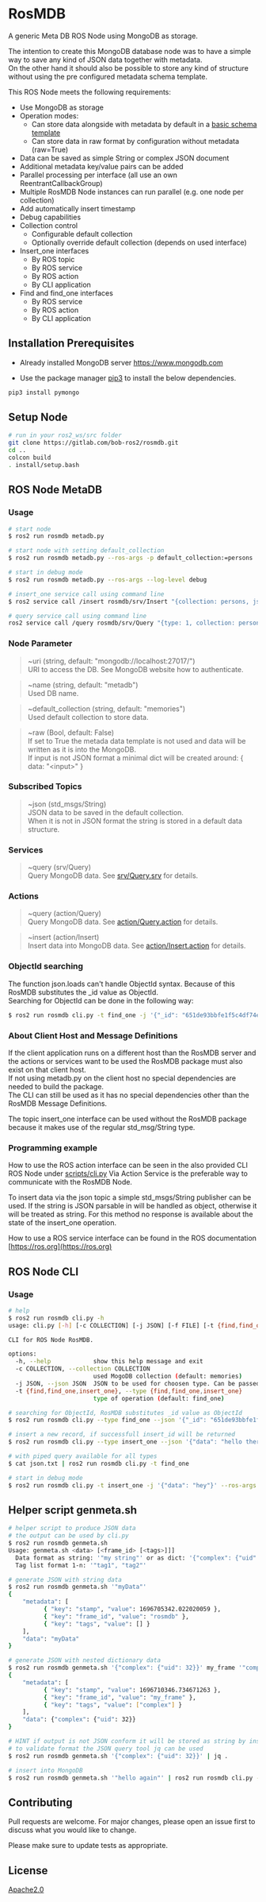 # RosMDB
A generic Meta DB ROS Node using MongoDB as storage.

The intention to create this MongoDB database node was to have a simple way to 
save any kind of JSON data together with metadata.\
On the other hand it should also be possible to store any kind of structure 
without using the pre configured metadata schema template.

This ROS Node meets the following requirements:
- Use MongoDB as storage
- Operation modes:
  - Can store data alongside with metadata by default in a [basic schema template](#helper-script-genmetash)
  - Can store data in raw format by configuration without metadata (raw=True)
- Data can be saved as simple String or complex JSON document
- Additional metadata key\/value pairs can be added
- Parallel processing per interface (all use an own ReentrantCallbackGroup)
- Multiple RosMDB Node instances can run parallel (e.g. one node per collection)
- Add automatically insert timestamp
- Debug capabilities
- Collection control
  - Configurable default collection
  - Optionally override default collection (depends on used interface)
- Insert_one interfaces
  - By ROS topic
  - By ROS service
  - By ROS action
  - By CLI application
- Find and find_one interfaces
  - By ROS service
  - By ROS action
  - By CLI application

## Installation Prerequisites

- Already installed MongoDB server https://www.mongodb.com

- Use the package manager [pip3](https://pip.pypa.io/en/stable/) 
to install the below dependencies.

```bash
pip3 install pymongo
```

## Setup Node ##

```bash
# run in your ros2_ws/src folder
git clone https://gitlab.com/bob-ros2/rosmdb.git
cd ..
colcon build
. install/setup.bash
```

## ROS Node MetaDB

### Usage
```bash
# start node
$ ros2 run rosmdb metadb.py

# start node with setting default_collection
$ ros2 run rosmdb metadb.py --ros-args -p default_collection:=persons

# start in debug mode
$ ros2 run rosmdb metadb.py --ros-args --log-level debug

# insert_one service call using command line
$ ros2 service call /insert rosmdb/srv/Insert "{collection: persons, json: '{\"data\":\"pete\"}'}"

# query service call using command line
ros2 service call /query rosmdb/srv/Query "{type: 1, collection: persons, query: '{\"_id\":\"65228c4a9244d375f83788cb\"}'}"
```
### Node Parameter

> ~uri (string, default: "mongodb://localhost:27017/")\
URI to access the DB. See MongoDB website how to authenticate.

> ~name (string, default: "metadb")\
Used DB name.

> ~default_collection (string, default: "memories")\
Used default collection to store data.

> ~raw (Bool, default: False)\
If set to True the metada data template is not used and data will be written 
as it is into the MongoDB.\
If input is not JSON format a minimal dict will be created around: { data: "\<input\>" }

### Subscribed Topics

> ~json (std_msgs/String)\
JSON data to be saved in the default collection.\
When it is not in JSON format 
the string is stored in a default data structure.

### Services

> ~query (srv/Query)\
Query MongoDB data. See [srv/Query.srv](srv/Query.srv) for details.

### Actions

> ~query (action/Query)\
Query MongoDB data. See [action/Query.action](action/Query.action) for details.

> ~insert  (action/Insert)\
Insert data into MongoDB data. 
See [action/Insert.action](action/Insert.action) for details.

### ObjectId searching

The function json.loads can't handle ObjectId syntax. Because of this RosMDB 
substitutes the _id value as ObjectId.\
Searching for ObjectId can be done in the following way:
```bash
$ ros2 run rosmdb cli.py -t find_one -j '{"_id": "651de93bbfe1f5c4df74e77a"}'
```

### About Client Host and Message Definitions

If the client application runs on a different host than the RosMDB server and the actions 
or services want to be used the RosMDB package must also exist on that client host.\
If not using metadb.py on the client host no special dependencies are needed to 
build the package.\
The CLI can still be used as it has no special dependencies other than the 
RosMDB Message Definitions.

The topic insert_one interface can be used without the RosMDB package because it makes use 
of the regular std_msg/String type.

### Programming example

How to use the ROS action interface can be seen in the also provided CLI ROS 
Node under [scripts/cli.py](scripts/cli.py)
Via Action Service is the preferable way to communicate with the RosMDB Node.

To insert data via the json topic a simple std_msgs/String publisher can be used. 
If the string is JSON parsable in will be handled as object, otherwise it will 
be treated as string. 
For this method no response is available about the state of the insert_one operation.

How to use a ROS service interface can be found in the ROS documentation [https://ros.org](https://ros.org)


## ROS Node CLI

### Usage

```bash
# help
$ ros2 run rosmdb cli.py -h
usage: cli.py [-h] [-c COLLECTION] [-j JSON] [-f FILE] [-t {find,find_one,insert_one}]

CLI for ROS Node RosMDB.

options:
  -h, --help            show this help message and exit
  -c COLLECTION, --collection COLLECTION
                        used MogoDB collection (default: memories)
  -j JSON, --json JSON  JSON to be used for choosen type. Can be passed via stdin. (default: )
  -t {find,find_one,insert_one}, --type {find,find_one,insert_one}
                        type of operation (default: find_one)

# searching for ObjectId, RosMDB substitutes _id value as ObjectId
$ ros2 run rosmdb cli.py --type find_one --json '{"_id": "651de93bbfe1f5c4df74e77a"}'

# insert a new record, if successfull insert_id will be returned
$ ros2 run rosmdb cli.py --type insert_one --json '{"data": "hello there"}'

# with piped query available for all types
$ cat json.txt | ros2 run rosmdb cli.py -t find_one

# start in debug mode
$ ros2 run rosmdb cli.py -t insert_one -j '{"data": "hey"}' --ros-args --log-level debug
```

## Helper script genmeta.sh
```bash
# helper script to produce JSON data
# the output can be used by cli.py
$ ros2 run rosmdb genmeta.sh
Usage: genmeta.sh <data> [<frame_id> [<tags>]]]
  Data format as string: '"my string"' or as dict: '{"complex": {"uid": 32}}'  
  Tag list format 1-n: '"tag1", "tag2"'

# generate JSON with string data
$ ros2 run rosmdb genmeta.sh '"myData"'
{
    "metadata": [
          { "key": "stamp", "value": 1696705342.022020059 },
          { "key": "frame_id", "value": "rosmdb" },
          { "key": "tags", "value": [] }
    ],
    "data": "myData"
}

# generate JSON with nested dictionary data
$ ros2 run rosmdb genmeta.sh '{"complex": {"uid": 32}}' my_frame '"complex"' 
{
    "metadata": [
          { "key": "stamp", "value": 1696710346.734671263 },
          { "key": "frame_id", "value": "my_frame" },
          { "key": "tags", "value": ["complex"] }
    ],
    "data": {"complex": {"uid": 32}}
}

# HINT if output is not JSON conform it will be stored as string by insert_one!
# to validate format the JSON query tool jq can be used
$ ros2 run rosmdb genmeta.sh '{"complex": {"uid": 32}}' | jq .

# insert into MongoDB
$ ros2 run rosmdb genmeta.sh '"hello again"' | ros2 run rosmdb cli.py -t insert_one -c my_collection
```

## Contributing

Pull requests are welcome. For major changes, please open an issue first
to discuss what you would like to change.

Please make sure to update tests as appropriate.

## License

[Apache2.0](https://www.apache.org/licenses/LICENSE-2.0)